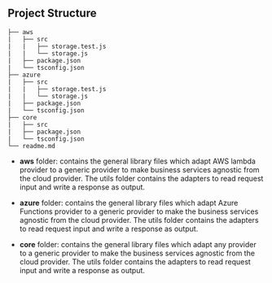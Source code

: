 ## Project Structure

```
├── aws
|   ├── src
|   |   ├── storage.test.js
|   |   └── storage.js
|   ├── package.json
|   └── tsconfig.json
├── azure
|   ├── src
|   |   ├── storage.test.js
|   |   └── storage.js
|   ├── package.json
|   └── tsconfig.json
├── core
|   ├── src
|   ├── package.json
|   └── tsconfig.json
└── readme.md
```

-   **aws** folder: contains the general library files which adapt AWS lambda provider to a generic provider to make business services agnostic from the cloud provider. The utils folder contains the adapters to read request input and write a response as output.

-   **azure** folder: contains the general library files which adapt Azure Functions provider to a generic provider to make the business services agnostic from the cloud provider. The utils folder contains the adapters to read request input and write a response as output.

-   **core** folder: contains the general library files which adapt any provider to a generic provider to make the business services agnostic from the cloud provider. The utils folder contains the adapters to read request input and write a response as output.
